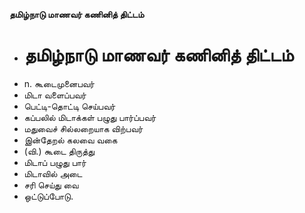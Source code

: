 **தமிழ்நாடு மாணவர் கணினித் திட்டம்**
- # தமிழ்நாடு மாணவர் கணினித் திட்டம்
- n. கூடைமுனைபவர்
- மிடா வளைப்பவர்
- பெட்டி-தொட்டி செய்பவர்
- கப்பலில் மிடாக்கள் பழுது பார்ப்பவர்
- மதுவைச் சில்லறையாக விற்பவர்
- இன்தேறல் கலவை வகை
- (வி.) கூடை திருத்து
- மிடாப் பழுது பார்
- மிடாவில் அடை
- சரி செய்து வை
- ஒட்டுப்போடு.

